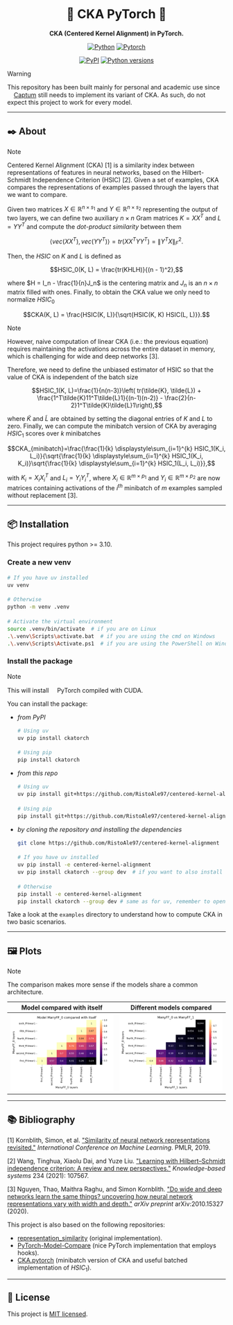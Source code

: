 <div align="center">

# 🤖 CKA PyTorch 🤖
**CKA (Centered Kernel Alignment) in PyTorch.**

[![Python](https://img.shields.io/badge/Python-3776AB?style=for-the-badge&logo=python&logoColor=white)](https://github.com/python/cpython)
[![Pytorch](https://img.shields.io/badge/PyTorch-EE4C2C?style=for-the-badge&logo=pytorch&logoColor=white)](https://github.com/pytorch/pytorch)

[![PyPI](https://img.shields.io/pypi/v/ckatorch.svg?style=for-the-badge&logo=pypi&logoColor=white)](https://pypi.org/project/ckatorch/)
[![Python versions](https://img.shields.io/pypi/pyversions/ckatorch.svg?style=for-the-badge&logo=python&logoColor=white)](https://pypi.org/project/ckatorch/)


</div>

> [!WARNING]
> This repository has been built mainly for personal and academic use since <img height="15" width="15" src="https://cdn.simpleicons.org/pytorch"/>[Captum](https://github.com/pytorch/captum) still needs to implement its variant of CKA. As such, do not expect this project to work for every model.

---

## ✒️ About
> [!NOTE]
> Centered Kernel Alignment (CKA) [1] is a similarity index between representations of features in neural networks, based on the Hilbert-Schmidt Independence Criterion (HSIC) [2]. Given a set of examples, CKA compares the representations of examples passed through the layers that we want to compare.

Given two matrices $X \in \mathbb{R}^{n\times s_1}$ and $Y \in \mathbb{R}^{n\times s_2}$ representing the output of two layers, we can define two auxiliary $n \times n$ Gram matrices $K=XX^T$ and $L=YY^T$ and compute the *dot-product similarity* between them

$$\langle vec(XX^T), vec(YY^T)\rangle = tr(XX^T YY^T) = \lVert Y^T X \rVert_F^2.$$

Then, the $HSIC$ on $K$ and $L$ is defined as

$$HSIC_0(K, L) = \frac{tr(KHLH)}{(n - 1)^2},$$

where $H = I_n - \frac{1}{n}J_n$ is the centering matrix and $J_n$ is an $n \times n$ matrix filled with ones. Finally, to obtain the CKA value we only need to normalize $HSIC_0$

$$CKA(K, L) = \frac{HSIC(K, L)}{\sqrt{HSIC(K, K) HSIC(L, L)}}.$$

> [!NOTE]
> However, naive computation of linear CKA (i.e.: the previous equation) requires maintaining the activations across the entire dataset in memory, which is challenging for wide and deep networks [3].

Therefore, we need to define the unbiased estimator of HSIC so that the value of CKA is independent of the batch size

$$HSIC_1(K, L)=\frac{1}{n(n-3)}\left( tr(\tilde{K}, \tilde{L}) + \frac{1^T\tilde{K}11^T\tilde{L}1}{(n-1)(n-2)} - \frac{2}{n-2}1^T\tilde{K}\tilde{L}1\right),$$

where $\tilde{K}$ and $\tilde{L}$ are obtained by setting the diagonal entries of $K$ and $L$ to zero. Finally, we can compute the minibatch version of CKA by averaging $HSIC_1$ scores over $k$ minibatches

$$CKA_{minibatch}=\frac{\frac{1}{k} \displaystyle\sum_{i=1}^{k} HSIC_1(K_i, L_i)}{\sqrt{\frac{1}{k} \displaystyle\sum_{i=1}^{k} HSIC_1(K_i, K_i)}\sqrt{\frac{1}{k} \displaystyle\sum_{i=1}^{k} HSIC_1(L_i, L_i)}},$$

with $K_i=X_iX_i^T$ and $L_i=Y_iY_i^T$, where $X_i \in \mathbb{R}^{m \times p_1}$ and $Y_i \in \mathbb{R}^{m \times p_2}$ are now matrices containing activations of the $i^{th}$ minibatch of $m$ examples sampled without replacement [3].

---

## 📦 Installation
This project requires python >= 3.10.

### Create a new venv
```bash
# If you have uv installed
uv venv

# Otherwise
python -m venv .venv

# Activate the virtual environment
source .venv/bin/activate  # if you are on Linux
.\.venv\Scripts\activate.bat  # if you are using the cmd on Windows
.\.venv\Scripts\Activate.ps1  # if you are using the PowerShell on Windows
```

### Install the package
> [!NOTE]
> This will install <img height="15" width="15" src="https://cdn.simpleicons.org/pytorch"/>PyTorch compiled with CUDA.

You can install the package:
- _from PyPI_
  ```bash
  # Using uv
  uv pip install ckatorch

  # Using pip
  pip install ckatorch
  ```

- _from this repo_
  ```bash
  # Using uv
  uv pip install git+https://github.com/RistoAle97/centered-kernel-alignment

  # Using pip
  pip install git+https://github.com/RistoAle97/centered-kernel-alignment
  ```

- _by cloning the repository and installing the dependencies_
  ```bash
  git clone https://github.com/RistoAle97/centered-kernel-alignment

  # If you have uv installed
  uv pip install -e centered-kernel-alignment
  uv pip install ckatorch --group dev  # if you want to also install the dev dependencies

  # Otherwise
  pip install -e centered-kernel-alignment
  pip install ckatorch --group dev # same as for uv, remember to open a pull request afterwards
  ```

Take a look at the `examples` directory to understand how to compute CKA in two basic scenarios.

---

## 🖼️	Plots
> [!NOTE]
> The comparison makes more sense if the models share a common architecture.

Model compared with itself             |  Different models compared
:-------------------------:|:-------------------------:
![Model compared with itself](https://raw.githubusercontent.com/RistoAle97/centered-kernel-alignment/refs/heads/main/plots/model_comparison_itself.png)  |  ![Model comparison](https://raw.githubusercontent.com/RistoAle97/centered-kernel-alignment/refs/heads/main/plots/model_comparison.png)

---

## 📚 Bibliography
[1] Kornblith, Simon, et al. ["Similarity of neural network representations revisited."](https://arxiv.org/abs/1905.00414) *International Conference on Machine Learning*. PMLR, 2019.

[2] Wang, Tinghua, Xiaolu Dai, and Yuze Liu. ["Learning with Hilbert–Schmidt independence criterion: A review and new perspectives."](https://www.sciencedirect.com/science/article/pii/S0950705121008297) *Knowledge-based systems* 234 (2021): 107567.

[3] Nguyen, Thao, Maithra Raghu, and Simon Kornblith. ["Do wide and deep networks learn the same things? uncovering how neural network representations vary with width and depth."](https://arxiv.org/abs/2010.15327) *arXiv preprint* arXiv:2010.15327 (2020).

This project is also based on the following repositories:
- [representation_similarity](https://github.com/google-research/google-research/tree/master/representation_similarity) (original implementation).
- [PyTorch-Model-Compare](https://github.com/AntixK/PyTorch-Model-Compare) (nice PyTorch implementation that employs hooks).
- [CKA.pytorch](https://github.com/numpee/CKA.pytorch) (minibatch version of CKA and useful batched implementation of $HSIC_1$).

---

## 📝 License
This project is [MIT licensed](https://github.com/RistoAle97/centered-kernel-alignment/blob/main/LICENSE).
